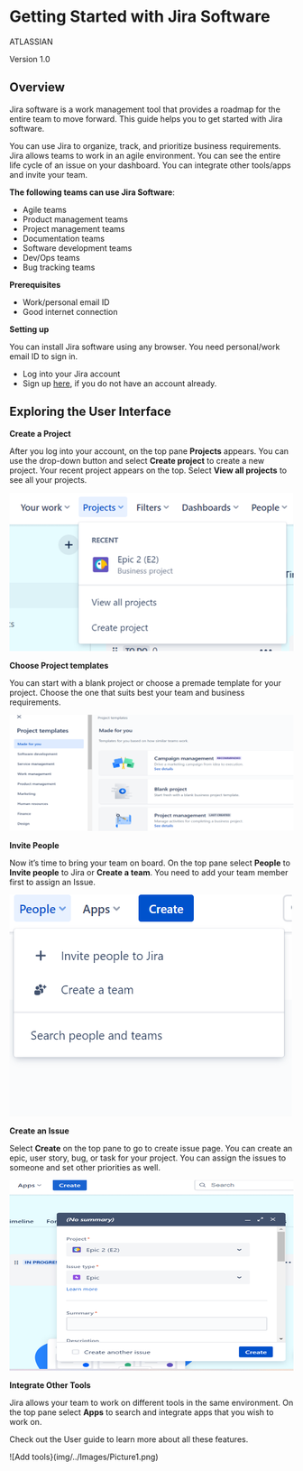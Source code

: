 # Getting Started with Jira Software #
ATLASSIAN



Version 1.0

## Overview ##
Jira software is a work management tool that provides a roadmap for the entire team to move forward. This guide helps you to get started with Jira software.

You can use Jira to organize, track, and prioritize business requirements. Jira allows teams to work in an agile environment. You can see the entire life cycle of an issue on your dashboard. You can integrate other tools/apps and invite your team. 

**The following teams can use Jira Software**:

- Agile teams
- Product management teams
- Project management teams
- Documentation teams
- Software development teams
- Dev/Ops teams
- Bug tracking teams
  
**Prerequisites**

- Work/personal email ID
- Good internet connection

**Setting up**

You can install Jira software using any browser. You need personal/work email ID to sign in. 

- Log into your Jira account
- Sign up [here](https://www.atlassian.com/software/jira/free), if you do not have an account already.


## Exploring the User Interface ##

**Create a Project**

After you log into your account, on the top pane **Projects** appears. You can use the drop-down button and select **Create project** to create a new project. Your recent project appears on the top. Select **View all projects** to see all your projects.

![image](img/../Images/Picture1.png)


**Choose Project templates**

You can start with a blank project or choose a premade template for your project. Choose the one that suits best your team and business requirements.

![Choose project templates](img/../Images/Picture2.png)


**Invite People**

Now it’s time to bring your team on board.  On the top pane select **People** to **Invite people** to Jira or **Create a team**. You need to add your team member first to assign an Issue.

![Invite peopel](img/../Images/Picture3.png)

**Create an Issue**

Select **Create** on the top pane to go to create issue page. You can create an epic, user story, bug, or task for your project. You can assign the issues to someone and set other priorities as well.

![create issue](img/../Images/Picture5.png)

 

**Integrate Other Tools**

Jira allows your team to work on different tools in the same environment. On the top pane select **Apps** to search and integrate apps that you wish to work on.

Check out the User guide to learn more about all these features.





![Add tools}(img/../Images/Picture1.png)
